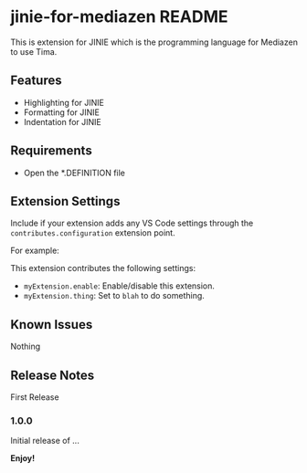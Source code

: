 # jinie-for-mediazen README

This is extension for JINIE which is the programming language for Mediazen to use Tima.

## Features

- Highlighting for JINIE
- Formatting for JINIE
- Indentation for JINIE

## Requirements

- Open the *.DEFINITION file

## Extension Settings

Include if your extension adds any VS Code settings through the `contributes.configuration` extension point.

For example:

This extension contributes the following settings:

* `myExtension.enable`: Enable/disable this extension.
* `myExtension.thing`: Set to `blah` to do something.

## Known Issues

Nothing

## Release Notes

First Release

### 1.0.0

Initial release of ...

**Enjoy!**
